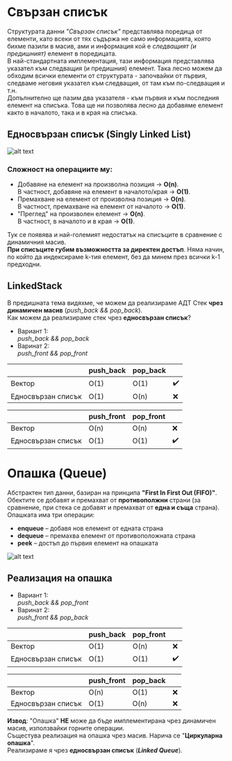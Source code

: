 # Свързан списък

Структурата данни *"Свързан списък"* представлява поредица от елементи, като всеки от тях съдържа не само информацията, която бихме пазили в масив, ами и информация кой е *следващият (и предишният)* елемент в поредицата.  
В най-стандартната имплементация, тази информация представлява указател към следващия (и предишния) елемент. Така лесно можем да обходим всички елементи от структурата - започвайки от първия, следваме неговия указател към следващия, от там към по-следващия и т.н.  
Допълнително ще пазим два указателя - към първия и към последния елемент на списъка. Това ще ни позволява лесно да добавяме елемент както в началото, така и в края на списъка.  
 
 ## Едносвързан списък (Singly Linked List)

![alt text](https://i.ibb.co/37WN76n/SLL.png)

 ### Сложност на операциите му:  
 - Добавяне на елемент на произволна позиция -> **O(n)**.  
В частност, добавяне на елемент в началото/края -> **O(1)**.  
-  Премахване на елемент от произволна позиция -> **O(n)**.   
В частност, премахване на елемент от началото -> **O(1)**.  
- "Преглед" на произволен елемент -> **O(n)**.  
В частност, в началото и в края  -> **O(1)**.  

Тук се появява и най-големият недостатък на списъците в сравнение с динамичния масив.  
**При списъците губим възможността за директен достъп**.  Няма начин, по който да индексираме k-тия елемент, без да минем през всички k-1 предходни.  

## LinkedStack

В предишната тема видяхме, че можем да реализираме АДТ Стек
**чрез динамичен масив** (*push_back && pop_back*).  
Как можем да реализираме стек чрез **едносвързан списък**?  
- Вариант 1:  
*push_back && pop_back*   
- Варинат 2:  
*push_front && pop_front*  

| |push_back|pop_back||  
|--|--|--|--|  
|Вектор|O(1)|O(1)|:heavy_check_mark:|  
|Едносвързан списък|O(1)|O(n)|:x:|  

| |push_front|pop_front||  
|--|--|--|--|  
|Вектор|O(n)|O(n)|:x:|  
|Едносвързан списък|O(1)|O(1)|:heavy_check_mark:|  

# Опашка (Queue)

Абстрактен тип данни, базиран на принципа **"First In First Out (FIFO)"**.  
Обектите се добавят и премахват от **противополжни** страни (за сравнение, при стека се добавят и премахват от **една и съща** страна).  
Опашката има три операции:  
-  **enqueue** – добавя нов елемент от едната страна  
-  **dequeue** – премахва елемент от противоположната страна  
- **peek** – достъп до първия елемент на опашката  

![alt text](https://i.ibb.co/9h5DGkw/Queue.png)

## Реализация на опашка
- Вариант 1:  
*push_back && pop_front*   
- Варинат 2:  
*push_front && pop_back*  

| |push_back|pop_front||  
|--|--|--|--|  
|Вектор|O(1)|O(n)|:x:|  
|Едносвързан списък|O(1)|O(1)|:heavy_check_mark:|  

| |push_front|pop_back||  
|--|--|--|--|  
|Вектор|O(n)|O(1)|:x:|  
|Едносвързан списък|O(1)|O(n)|:x:|  

**Извод**: "Опашка" **НЕ** може да бъде имплементирана чрез динамичен масив, използвайки горните операции.  
Същестува реализация на опашка чрез масив. Нарича се "**Циркуларна опашка**".  
Реализираме я чрез **едносвързан списък** (***Linked Queue***).  
